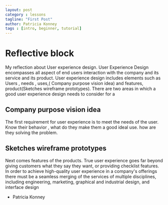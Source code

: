 ```yaml
---
layout: post
category : lessons
tagline: "First Post"
author: Patricia Konney
tags : [intro, beginner, tutorial]
---
```


# Reflective  block  
My reflection about User experience design. User Experience Design encompasses all aspect of end users interaction with the company and its service and its product. User experience design includes elements such as  Users , needs , uses,( Company purpose vision idea) and features, product(Sketches wireframe prototypes).  There are  two areas in which a good user experience design needs to consider for a 


## Company purpose vision idea
The first requirement for user experience is to meet the  needs of the user. Know their behavior , what do they make them a good ideal use. how are they solving the problem.

## Sketches wireframe prototypes
Next comes features of the products. True user experience goes far beyond giving customers what they say they want, or providing checklist features. In order to achieve high-quality user experience in a company's offerings there must be a seamless merging of the services of multiple disciplines, including engineering, marketing, graphical and industrial design, and interface design



- Patricia Konney

